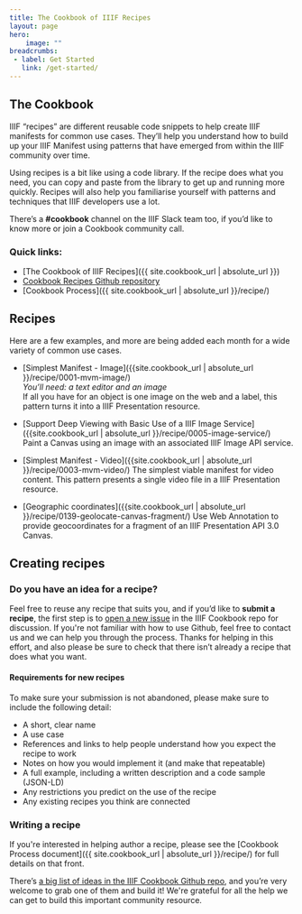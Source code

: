 ```yaml
---
title: The Cookbook of IIIF Recipes
layout: page
hero:
    image: ""
breadcrumbs:
 - label: Get Started
   link: /get-started/
---
```


## The Cookbook

IIIF “recipes” are different reusable code snippets to help create IIIF manifests for common use cases. They’ll help you understand how to build up your IIIF Manifest using patterns that have emerged from within the IIIF community over time.

Using recipes is a bit like using a code library. If the recipe does what you need, you can copy and paste from the library to get up and running more quickly. Recipes will also help you familiarise yourself with patterns and techniques that IIIF developers use a lot.

There’s a **#cookbook** channel on the IIIF Slack team too, if you’d like to know more or join a Cookbook community call.

### Quick links:

- [The Cookbook of IIIF Recipes]({{ site.cookbook_url | absolute_url }}) 
- [Cookbook Recipes Github repository](https://github.com/IIIF/cookbook-recipes/issues)
- [Cookbook Process]({{ site.cookbook_url | absolute_url }}/recipe/)


## Recipes

Here are a few examples, and more are being added each month for a wide variety of common use cases. 

*   [Simplest Manifest - Image]({{site.cookbook_url | absolute_url }}/recipe/0001-mvm-image/) \
_You’ll need: a text editor and an image_ \
If all you have for an object is one image on the web and a label, this pattern turns it into a IIIF Presentation resource.

*   [Support Deep Viewing with Basic Use of a IIIF Image Service]({{site.cookbook_url | absolute_url }}/recipe/0005-image-service/)  \
Paint a Canvas using an image with an associated IIIF Image API service.

* [Simplest Manifest - Video]({{site.cookbook_url | absolute_url }}/recipe/0003-mvm-video/)
The simplest viable manifest for video content. This pattern presents a single video file in a IIIF Presentation resource.

*    [Geographic coordinates]({{site.cookbook_url | absolute_url }}/recipe/0139-geolocate-canvas-fragment/)
Use Web Annotation to provide geocoordinates for a fragment of an IIIF Presentation API 3.0 Canvas.

## Creating recipes

### Do you have an idea for a recipe?

Feel free to reuse any recipe that suits you, and if you’d like to **submit a recipe**, the first step is to [open a new issue](https://github.com/IIIF/cookbook-recipes/issues/new/choose) in the IIIF Cookbook repo for discussion. If you're not familiar with how to use Github, feel free to contact us and we can help you through the process. Thanks for helping in this effort, and also please be sure to check that there isn’t already a recipe that does what you want.

#### Requirements for new recipes 

To make sure your submission is not abandoned, please make sure to include the following detail: 

*   A short, clear name
*   A use case
*   References and links to help people understand how you expect the recipe to work
*   Notes on how you would implement it (and make that repeatable)
*   A full example, including a written description and a code sample (JSON-LD)
*   Any restrictions you predict on the use of the recipe
*   Any existing recipes you think are connected


### Writing a recipe

If you're interested in helping author a recipe, please see the [Cookbook Process document]({{ site.cookbook_url | absolute_url }}/recipe/) for full details on that front.

There’s [a big list of ideas in the IIIF Cookbook Github repo](https://github.com/IIIF/cookbook-recipes/issues), and you’re very welcome to grab one of them and build it! We're grateful for all the help we can get to build this important community resource. 


